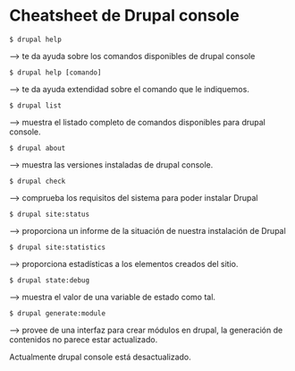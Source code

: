 # Cheatsheet de Drupal console


```
$ drupal help
```
--> te da ayuda sobre los comandos disponibles de drupal console

```
$ drupal help [comando]
```
--> te da ayuda extendidad sobre el comando que le indiquemos.

```
$ drupal list
```
--> muestra el listado completo de comandos disponibles para drupal console.

```
$ drupal about
```
--> muestra las versiones instaladas de drupal console.

```
$ drupal check
```
--> comprueba los requisitos del sistema para poder instalar Drupal

```
$ drupal site:status
```
--> proporciona un informe de la situación de nuestra instalación de Drupal

```
$ drupal site:statistics
```
--> proporciona estadísticas a los elementos creados del sitio.

```
$ drupal state:debug
```
--> muestra el valor de una variable de estado como tal.

```
$ drupal generate:module
```
--> provee de una interfaz para crear módulos en drupal, la generación de contenidos no parece estar actualizado. 

Actualmente drupal console está desactualizado.